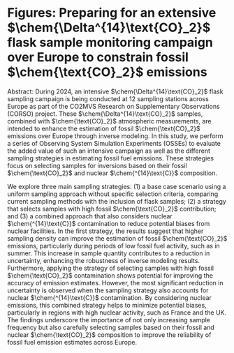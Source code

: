 # Figures: Preparing for an extensive $\chem{\Delta^{14}\text{CO}_2}$ flask sample monitoring campaign over Europe to constrain fossil $\chem{\text{CO}_2}$ emissions

Abstract: During 2024, an intensive $\chem{\Delta^{14}\text{CO}_2}$ flask sampling campaign is being conducted at 12 sampling stations across Europe as part of the CO2MVS Research on Supplementary Observations (CORSO) project. These $\chem{\Delta^{14}\text{CO}_2}$ samples, combined with $\chem{\text{CO}_2}$ atmospheric measurements, are intended to enhance the estimation of fossil $\chem{\text{CO}_2}$ emissions over Europe through inverse modeling. In this study, we perform a series of Observing System Simulation Experiments (OSSEs) to evaluate the added value of such an intensive campaign as well as the different sampling strategies in estimating fossil fuel emissions. These strategies focus on selecting samples for inversions based on their fossil $\chem{\text{CO}_2}$ and nuclear $\chem{^{14}\text{C}}$ composition.

We explore three main sampling strategies: (1) a base case scenario using a uniform sampling approach without specific selection criteria, comparing current sampling methods with the inclusion of flask samples; (2) a strategy that selects samples with high fossil $\chem{\text{CO}_2}$ contribution; and (3) a combined approach that also considers nuclear $\chem{^{14}\text{C}}$ contamination to reduce potential biases from nuclear facilities. In the first strategy, the results suggest that higher sampling density can improve the estimation of fossil $\chem{\text{CO}_2}$ emissions, particularly during periods of low fossil fuel activity, such as in summer. This increase in sample quantity contributes to a reduction in uncertainty, enhancing the robustness of inverse modeling results. Furthermore, applying the strategy of selecting samples with high fossil $\chem{\text{CO}_2}$ contamination shows potential for improving the accuracy of emission estimates. However, the most significant reduction in uncertainty is observed when the sampling strategy also accounts for nuclear $\chem{^{14}\text{C}}$ contamination. By considering nuclear emissions, this combined strategy helps to minimize potential biases, particularly in regions with high nuclear activity, such as France and the UK. The findings underscore the importance of not only increasing sample frequency but also carefully selecting samples based on their fossil and nuclear $\chem{\text{CO}_2}$ composition to improve the reliability of fossil fuel emission estimates across Europe.
